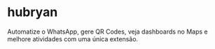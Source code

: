 # hubryan
Automatize o WhatsApp, gere QR Codes, veja dashboards no Maps e melhore atividades com uma única extensão.
